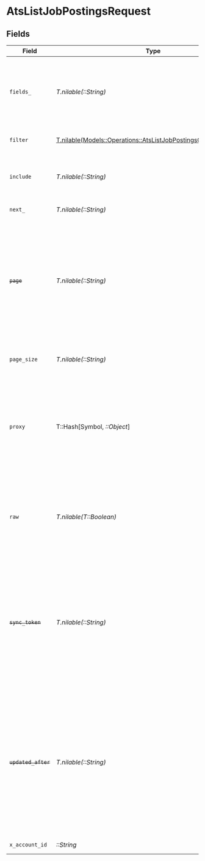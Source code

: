 # AtsListJobPostingsRequest


## Fields

| Field                                                                                                                                                                                                           | Type                                                                                                                                                                                                            | Required                                                                                                                                                                                                        | Description                                                                                                                                                                                                     | Example                                                                                                                                                                                                         |
| --------------------------------------------------------------------------------------------------------------------------------------------------------------------------------------------------------------- | --------------------------------------------------------------------------------------------------------------------------------------------------------------------------------------------------------------- | --------------------------------------------------------------------------------------------------------------------------------------------------------------------------------------------------------------- | --------------------------------------------------------------------------------------------------------------------------------------------------------------------------------------------------------------- | --------------------------------------------------------------------------------------------------------------------------------------------------------------------------------------------------------------- |
| `fields_`                                                                                                                                                                                                       | *T.nilable(::String)*                                                                                                                                                                                           | :heavy_minus_sign:                                                                                                                                                                                              | The comma separated list of fields that will be returned in the response (if empty, all fields are returned)                                                                                                    | id,remote_id,title,locations,internal,status,job_id,remote_job_id,content,compensation,employment_type,employment_contract_type,external_url,external_apply_url,questionnaires,start_date,updated_at,created_at |
| `filter`                                                                                                                                                                                                        | [T.nilable(Models::Operations::AtsListJobPostingsQueryParamFilter)](../../models/operations/atslistjobpostingsqueryparamfilter.md)                                                                              | :heavy_minus_sign:                                                                                                                                                                                              | ATS Job Postings Filter                                                                                                                                                                                         |                                                                                                                                                                                                                 |
| `include`                                                                                                                                                                                                       | *T.nilable(::String)*                                                                                                                                                                                           | :heavy_minus_sign:                                                                                                                                                                                              | The comma separated list of fields that will be included in the response                                                                                                                                        | questionnaires                                                                                                                                                                                                  |
| `next_`                                                                                                                                                                                                         | *T.nilable(::String)*                                                                                                                                                                                           | :heavy_minus_sign:                                                                                                                                                                                              | The unified cursor                                                                                                                                                                                              |                                                                                                                                                                                                                 |
| ~~`page`~~                                                                                                                                                                                                      | *T.nilable(::String)*                                                                                                                                                                                           | :heavy_minus_sign:                                                                                                                                                                                              | : warning: ** DEPRECATED **: This will be removed in a future release, please migrate away from it as soon as possible.<br/><br/>The page number of the results to fetch                                        |                                                                                                                                                                                                                 |
| `page_size`                                                                                                                                                                                                     | *T.nilable(::String)*                                                                                                                                                                                           | :heavy_minus_sign:                                                                                                                                                                                              | The number of results per page (default value is 25)                                                                                                                                                            |                                                                                                                                                                                                                 |
| `proxy`                                                                                                                                                                                                         | T::Hash[Symbol, *::Object*]                                                                                                                                                                                     | :heavy_minus_sign:                                                                                                                                                                                              | Query parameters that can be used to pass through parameters to the underlying provider request by surrounding them with 'proxy' key                                                                            |                                                                                                                                                                                                                 |
| `raw`                                                                                                                                                                                                           | *T.nilable(T::Boolean)*                                                                                                                                                                                         | :heavy_minus_sign:                                                                                                                                                                                              | Indicates that the raw request result should be returned in addition to the mapped result (default value is false)                                                                                              |                                                                                                                                                                                                                 |
| ~~`sync_token`~~                                                                                                                                                                                                | *T.nilable(::String)*                                                                                                                                                                                           | :heavy_minus_sign:                                                                                                                                                                                              | : warning: ** DEPRECATED **: This will be removed in a future release, please migrate away from it as soon as possible.<br/><br/>The sync token to select the only updated results                              |                                                                                                                                                                                                                 |
| ~~`updated_after`~~                                                                                                                                                                                             | *T.nilable(::String)*                                                                                                                                                                                           | :heavy_minus_sign:                                                                                                                                                                                              | : warning: ** DEPRECATED **: This will be removed in a future release, please migrate away from it as soon as possible.<br/><br/>Use a string with a date to only select results updated after that given date  | 2020-01-01T00:00:00.000Z                                                                                                                                                                                        |
| `x_account_id`                                                                                                                                                                                                  | *::String*                                                                                                                                                                                                      | :heavy_check_mark:                                                                                                                                                                                              | The account identifier                                                                                                                                                                                          |                                                                                                                                                                                                                 |